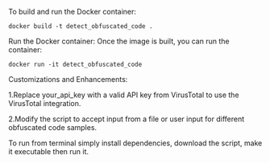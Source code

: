 To build and run the Docker container:

    docker build -t detect_obfuscated_code .

Run the Docker container: Once the image is built, you can run the container:

    docker run -it detect_obfuscated_code

Customizations and Enhancements:

1.Replace your_api_key with a valid API key from VirusTotal to use the VirusTotal integration.

2.Modify the script to accept input from a file or user input for different obfuscated code samples.

To run from terminal simply install dependencies, download the script, make it executable then run it.
